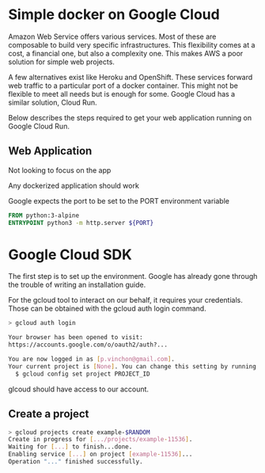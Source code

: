 # Simple docker on Google Cloud
Amazon Web Service offers various services. Most of these are composable to build very specific infrastructures. This flexibility comes at a cost, a financial one, but also a complexity one. This makes AWS a poor solution for simple web projects.

A few alternatives exist like Heroku and OpenShift. These services forward web traffic to a particular port of a docker container. This might not be flexible to meet all needs but is enough for some. Google Cloud has a similar solution, Cloud Run.

Below describes the steps required to get your web application running on Google Cloud Run.

## Web Application
Not looking to focus on the app

Any dockerized application should work

Google expects the port to be set to the PORT environment variable

```dockerfile
FROM python:3-alpine
ENTRYPOINT python3 -m http.server ${PORT}
```

# Google Cloud SDK
The first step is to set up the environment. Google has already gone through the trouble of writing an installation guide. 

For the gcloud tool to interact on our behalf, it requires your credentials. Those can be obtained with the gcloud auth login command. 

```sh
> gcloud auth login

Your browser has been opened to visit:
https://accounts.google.com/o/oauth2/auth?...

You are now logged in as [p.vinchon@gmail.com].
Your current project is [None]. You can change this setting by running:
  $ gcloud config set project PROJECT_ID
```

glcoud should have access to our account. 

## Create a project
```sh
> gcloud projects create example-$RANDOM
Create in progress for [.../projects/example-11536].
Waiting for [...] to finish...done.
Enabling service [...] on project [example-11536]...
Operation "..." finished successfully.
```
